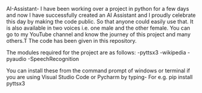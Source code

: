 AI-Assistant-
I have been working over a project in python for a few days and now I have successfully created an AI Assistant and I proudly celebrate this day by making the code public. So that anyone could easily use that. It is also available in two voices i.e. one male and the other female. You can go to my YouTube channel and know the journey of this project and many others.T
The code has been given in this repository.

The modules required for the project are as follows:
-pyttsx3
-wikipedia
-pyaudio
-SpeechRecognition

You can install these from the command prompt of windows or terminal if you are using Visual Studio Code or Pycharm by typing-
For e.g. pip install pyttsx3 

